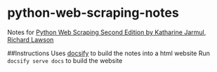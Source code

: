 # python-web-scraping-notes

Notes for [Python Web Scraping Second Edition by Katharine Jarmul, Richard Lawson](https://www.oreilly.com/library/view/python-web-scraping/9781786462589/)

##Instructions
Uses [docsify](https://docsify.js.org/) to build the notes into a html website
Run `docsify serve docs` to build the website
